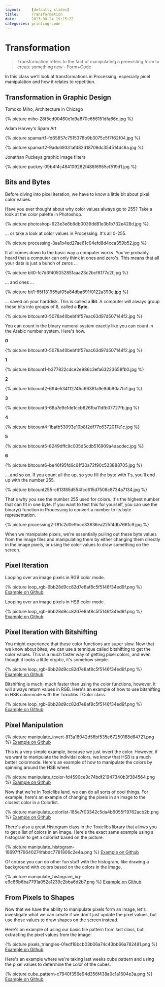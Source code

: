 ```yaml
---
layout:     [default, slides]
title:      Transformation
date:       2013-08-24 19:15:22
categories: printing-code
---
```


Transformation
==============

<blockquote >
Transformation refers to the fact of manipulating a preexisting form to create something new - Form+Code
</blockquote>

In this class we'll look at transformations in Processing, especially picel manipulation and how it relates to repetition.

Transformation in Graphic Design
--------------------------------

Tomoko Miho, Architecture in Chicago

{% picture miho-28f5cd00460e1d9a870e656151dfa66c.jpg %}

Adam Harvey's Spam Art

{% picture spamart1-fd65857c7515378b9b3075c5f7f62f04.jpg %}

{% picture spamart2-9adc69331af482d18709dc354514dc9a.jpg %}

Jonathan Puckeys graphic image filters

{% picture puckey-09b4f4c484109262f488f6955cf519d1.jpg %}


Bits and Bytes
--------------

Before diving into pixel iteration, we have to know a little bit about pixel color values.

Have you ever thought about why color values always go to 255? Take a look at the color palette in Photoshop.

{% picture photoshop-623e3e8b8db0039dd81e3b1b732e428d.jpg %}

... or take a look at color values in Processing. It's all 0-255. 

{% picture processing-3aa1b4ed27ae61c04efd8d4cca359b52.jpg %}

It all comes down to the basic way a computer works. You've probably heard that a computer can only think in ones and zero's. This means that all your data is just a bunch of zeros ...

{% picture bit0-fc7d3f405052851aaa23c2bcf6177c2f.jpg %}

... and ones ...

{% picture bit1-65f131955af05a84dba691f0122a393c.jpg %}

... saved on your harddisk. This is called a **Bit**. A computer will always group these bits into groups of 8, called a **Byte**.

{% picture bitcount0-5078a40bebf4f57eac63d97d507144f2.jpg %}

You can count in the binary numeral system exactly like you can count in the Arabic number system. Here's how.

**0** 

{% picture bitcount0-5078a40bebf4f57eac63d97d507144f2.jpg %}

**1** 

{% picture bitcount1-b377822cdce2e986c3efa63223658fb0.jpg %}

**2** 

{% picture bitcount2-694e534112745c66381a9e8db90a7fc1.jpg %}

**3** 

{% picture bitcount3-68a7e9e1de1ccb826fba11dfb07727fb.jpg %}

**4** 

{% picture bitcount4-1bafb53093e10b8f2df77c6372017e1c.jpg %}

**5** 

{% picture bitcount5-8249dffc9c005d5cdb516909a4aacdec.jpg %}

**6** 

{% picture bitcount6-be46f95fd6c61f30a72f90c523888705.jpg %}

... and so on. If you count all the up, so you fill the byte with 1's, you'll end up with the number 255.

{% picture bitcount255-c613f85d554fcc615d7506c8734a7134.jpg %}

That's why you see the number 255 used for colors. It's the highest number that can fit in one byte. If you want to test this for yourself, you can use the binary() function in Processing to convert a number to its byte representation.

{% picture processing2-f81c2d0e9bcc33836ea225f4db7661c9.jpg %}

When we manipulate pixels, we're essentially pulling out these byte values from the image files and manipulating them by either changing them directly in the image pixels, or using the color values to draw something on the screen.


Pixel Iteration
---------------

Looping over an image pixels in RGB color mode.

{% picture loop_rgb-6bb28d9cc82d7e8af8c5f5146f34ed9f.png %}
[Example on Github](https://github.com/runemadsen/printing-code/tree/master/transformation/loop_rgb)

Looping over an image pixels in HSB color mode.

{% picture loop_rgb-6bb28d9cc82d7e8af8c5f5146f34ed9f.png %}
[Example on Github](https://github.com/runemadsen/printing-code/tree/master/transformation/loop_hsb)


Pixel Iteration with Bitshifting
--------------------------------

You might experience that these color functions are super slow. Now that we know about bites, we can use a tehnique called bitshifting to get the color values. This is a much faster way of getting pixel colors, and even though it looks a little cryptic, it's somehow simple.

{% picture loop_rgb-6bb28d9cc82d7e8af8c5f5146f34ed9f.png %}
[Example on Github](https://github.com/runemadsen/printing-code/tree/master/transformation/loop_rgb_bitshifting)

Bitshifting is much, much faster than using the color functions, however, it will always return values in RGB. Here's an example of how to use bitshifting in HSB colormode with the Toxiclibs TColor class.

{% picture loop_rgb-6bb28d9cc82d7e8af8c5f5146f34ed9f.png %}
[Example on Github](https://github.com/runemadsen/printing-code/tree/master/transformation/loop_hsb_bitshifting)


Pixel Manipulation
------------------

{% picture manipulate_invert-813a18042d56bf535e67250188d84721.png %}
[Example on Github](https://github.com/runemadsen/printing-code/tree/master/transformation/manipulate_invert)

This is a very simple example, because we just invert the color. However, if we want to manipulate the individal colors, we know that HSB is a much better colormode. Here's an example of how to manipulate the colors by spinning around the HSB wheel.

{% picture manipulate_tcolor-fd4590ce9c74bdf21947340b3f384564.png %}
[Example on Github](https://github.com/runemadsen/printing-code/tree/master/transformation/manipulate_tcolor)

Now that we're in Toxiclibs land, we can do all sorts of cool things. For example, here's an example of changing the pixels in an image to the closest color in a Colorlist.

{% picture manipulate_colorlist-185e7f03342c5da4b6055f19762acb2b.png %}
[Example on Github](https://github.com/runemadsen/printing-code/tree/master/transformation/manipulate_colorlist)

There's also a great Histogram class in the Toxiclibs library that allows you to get a list of colors in an image. Here's the exact same example using a histogram to get a colorlist based on the picture.

{% picture manipulate_histogram-18697ff79640274fabdc7781806c2e4a.png %}
[Example on Github](https://github.com/runemadsen/printing-code/tree/master/transformation/manipulate_histogram)

Of course you can do other fun stuff with the histogram, like drawing a background with colors based on the colors in the image.

{% picture manipulate_histogram_bg-e9c86b6ba7791a052a1239c2bba6d2b7.png %}
[Example on Github](https://github.com/runemadsen/printing-code/tree/master/transformation/manipulate_histogram_bg)


From Pixels to Shapes
---------------------

Now that we have the ability to manipulate pixels form an image, let's investigate what we can create if we don't just update the pixel values, but use those values to draw shapes on the screen instead.

Here's an example of using our basic tile pattern from last class, but extracting the pixel values from the image:

{% picture pixels_triangles-01edf18bcb03b06a74c43bb66a782481.png %}
[Example on Github](https://github.com/runemadsen/printing-code/tree/master/transformation/pixels_triangles)

Here's an example where we're taking last weeks cube pattern and using the pixel values to determine the color of the cubes:

{% picture cube_pattern-c7940f356e94d356f438a0c1a1604e3a.png %}
[Example on Github](https://github.com/runemadsen/printing-code/tree/master/transformation/cube_pattern)
